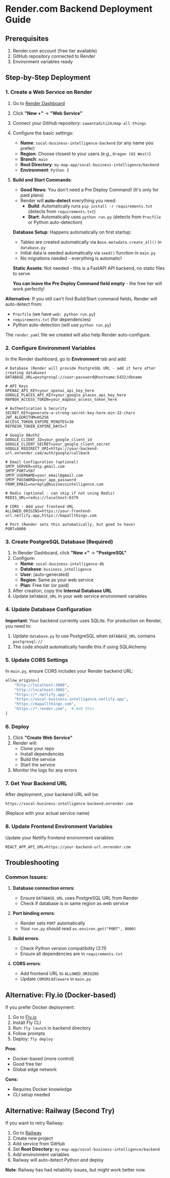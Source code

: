 # Render.com Backend Deployment Guide

## Prerequisites
1. Render.com account (free tier available)
2. GitHub repository connected to Render
3. Environment variables ready

## Step-by-Step Deployment

### 1. Create a Web Service on Render

1. Go to [Render Dashboard](https://dashboard.render.com)
2. Click **"New +"** → **"Web Service"**
3. Connect your GitHub repository: `sawantaditi24/map-all-things`
4. Configure the basic settings:
   - **Name**: `socal-business-intelligence-backend` (or any name you prefer)
   - **Region**: Choose closest to your users (e.g., `Oregon (US West)`)
   - **Branch**: `main`
   - **Root Directory**: `my-map-app/socal-business-intelligence/backend`
   - **Environment**: `Python 3`

5. **Build and Start Commands**:
   - **Good News**: You don't need a Pre Deploy Command! (It's only for paid plans)
   - Render will **auto-detect** everything you need:
     - **Build**: Automatically runs `pip install -r requirements.txt` (detects from `requirements.txt`)
     - **Start**: Automatically uses `python run.py` (detects from `Procfile` or Python auto-detection)
   
   **Database Setup**: Happens automatically on first startup:
   - Tables are created automatically via `Base.metadata.create_all()` in `database.py`
   - Initial data is seeded automatically via `seed()` function in `main.py`
   - No migrations needed - everything is automatic!
   
   **Static Assets**: Not needed - this is a FastAPI API backend, no static files to serve
   
   **You can leave the Pre Deploy Command field empty** - the free tier will work perfectly!

**Alternative**: If you still can't find Build/Start command fields, Render will auto-detect from:
- `Procfile` (we have `web: python run.py`)
- `requirements.txt` (for dependencies)
- Python auto-detection (will use `python run.py`)

The `render.yaml` file we created will also help Render auto-configure.

### 2. Configure Environment Variables

In the Render dashboard, go to **Environment** tab and add:

```
# Database (Render will provide PostgreSQL URL - add it here after creating database)
DATABASE_URL=postgresql://user:password@hostname:5432/dbname

# API Keys
OPENAI_API_KEY=your_openai_api_key_here
GOOGLE_PLACES_API_KEY=your_google_places_api_key_here
MAPBOX_ACCESS_TOKEN=your_mapbox_access_token_here

# Authentication & Security
SECRET_KEY=generate-a-strong-secret-key-here-min-32-chars
JWT_ALGORITHM=HS256
ACCESS_TOKEN_EXPIRE_MINUTES=30
REFRESH_TOKEN_EXPIRE_DAYS=7

# Google OAuth2
GOOGLE_CLIENT_ID=your_google_client_id
GOOGLE_CLIENT_SECRET=your_google_client_secret
GOOGLE_REDIRECT_URI=https://your-backend-url.onrender.com/auth/google/callback

# Email Configuration (optional)
SMTP_SERVER=smtp.gmail.com
SMTP_PORT=587
SMTP_USERNAME=your_email@gmail.com
SMTP_PASSWORD=your_app_password
FROM_EMAIL=noreply@businessintelligence.com

# Redis (optional - can skip if not using Redis)
REDIS_URL=redis://localhost:6379

# CORS - Add your frontend URL
ALLOWED_ORIGINS=https://your-frontend-url.netlify.app,https://mapallthings.com

# Port (Render sets this automatically, but good to have)
PORT=8000
```

### 3. Create PostgreSQL Database (Required)

1. In Render Dashboard, click **"New +"** → **"PostgreSQL"**
2. Configure:
   - **Name**: `socal-business-intelligence-db`
   - **Database**: `business_intelligence`
   - **User**: (auto-generated)
   - **Region**: Same as your web service
   - **Plan**: Free tier (or paid)
3. After creation, copy the **Internal Database URL**
4. Update `DATABASE_URL` in your web service environment variables

### 4. Update Database Configuration

**Important**: Your backend currently uses SQLite. For production on Render, you need to:

1. Update `database.py` to use PostgreSQL when `DATABASE_URL` contains `postgresql://`
2. The code should automatically handle this if using SQLAlchemy

### 5. Update CORS Settings

In `main.py`, ensure CORS includes your Render backend URL:

```python
allow_origins=[
    "http://localhost:3000",
    "http://localhost:3005",
    "https://*.netlify.app",
    "https://socal-business-intelligence.netlify.app",
    "https://mapallthings.com",
    "https://*.render.com",  # Add this
]
```

### 6. Deploy

1. Click **"Create Web Service"**
2. Render will:
   - Clone your repo
   - Install dependencies
   - Build the service
   - Start the service
3. Monitor the logs for any errors

### 7. Get Your Backend URL

After deployment, your backend URL will be:
```
https://socal-business-intelligence-backend.onrender.com
```

(Replace with your actual service name)

### 8. Update Frontend Environment Variables

Update your Netlify frontend environment variables:

```
REACT_APP_API_URL=https://your-backend-url.onrender.com
```

## Troubleshooting

### Common Issues:

1. **Database connection errors**:
   - Ensure `DATABASE_URL` uses PostgreSQL URL from Render
   - Check if database is in same region as web service

2. **Port binding errors**:
   - Render sets `PORT` automatically
   - Your `run.py` should read `os.environ.get("PORT", 8000)`

3. **Build errors**:
   - Check Python version compatibility (3.11)
   - Ensure all dependencies are in `requirements.txt`

4. **CORS errors**:
   - Add frontend URL to `ALLOWED_ORIGINS`
   - Update `CORSMiddleware` in `main.py`

## Alternative: Fly.io (Docker-based)

If you prefer Docker deployment:

1. Go to [Fly.io](https://fly.io)
2. Install Fly CLI
3. Run: `fly launch` in backend directory
4. Follow prompts
5. Deploy: `fly deploy`

**Pros**: 
- Docker-based (more control)
- Good free tier
- Global edge network

**Cons**:
- Requires Docker knowledge
- CLI setup needed

## Alternative: Railway (Second Try)

If you want to retry Railway:

1. Go to [Railway](https://railway.app)
2. Create new project
3. Add service from GitHub
4. Set **Root Directory**: `my-map-app/socal-business-intelligence/backend`
5. Add environment variables
6. Railway will auto-detect Python and deploy

**Note**: Railway has had reliability issues, but might work better now.

